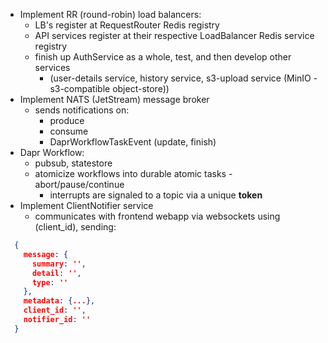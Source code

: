 - Implement RR (round-robin) load balancers:
  - LB's register at RequestRouter Redis registry
  - API services register at their respective LoadBalancer Redis service registry
  - finish up AuthService as a whole, test, and then develop other services 
    - (user-details service, history service, s3-upload service (MinIO - s3-compatible object-store)) 
- Implement NATS (JetStream) message broker 
  - sends notifications on:
    - produce
    - consume
    - DaprWorkflowTaskEvent (update, finish)
- Dapr Workflow:
  - pubsub, statestore
  - atomicize workflows into durable atomic tasks - abort/pause/continue
    - interrupts are signaled to a topic via a unique **token**
- Implement ClientNotifier service
  - communicates with frontend webapp via websockets using (client_id), sending:
```json
  {
    message: {
      summary: '', 
      detail: '', 
      type: ''
    }, 
    metadata: {...}, 
    client_id: '',
    notifier_id: ''
  }
```